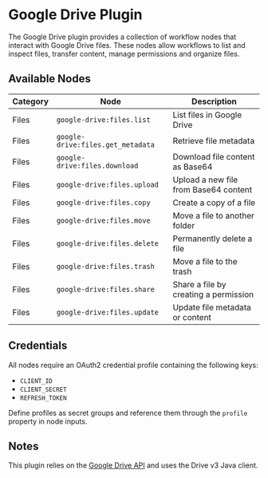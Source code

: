 # Google Drive Plugin

The Google Drive plugin provides a collection of workflow nodes that interact with Google Drive files. These nodes allow workflows to list and inspect files, transfer content, manage permissions and organize files.

## Available Nodes

| Category | Node | Description |
|---------|------|-------------|
| Files | `google-drive:files.list` | List files in Google Drive |
| Files | `google-drive:files.get_metadata` | Retrieve file metadata |
| Files | `google-drive:files.download` | Download file content as Base64 |
| Files | `google-drive:files.upload` | Upload a new file from Base64 content |
| Files | `google-drive:files.copy` | Create a copy of a file |
| Files | `google-drive:files.move` | Move a file to another folder |
| Files | `google-drive:files.delete` | Permanently delete a file |
| Files | `google-drive:files.trash` | Move a file to the trash |
| Files | `google-drive:files.share` | Share a file by creating a permission |
| Files | `google-drive:files.update` | Update file metadata or content |

## Credentials

All nodes require an OAuth2 credential profile containing the following keys:

- `CLIENT_ID`
- `CLIENT_SECRET`
- `REFRESH_TOKEN`

Define profiles as secret groups and reference them through the `profile` property in node inputs.

## Notes

This plugin relies on the [Google Drive API](https://developers.google.com/drive/api) and uses the Drive v3 Java client.
